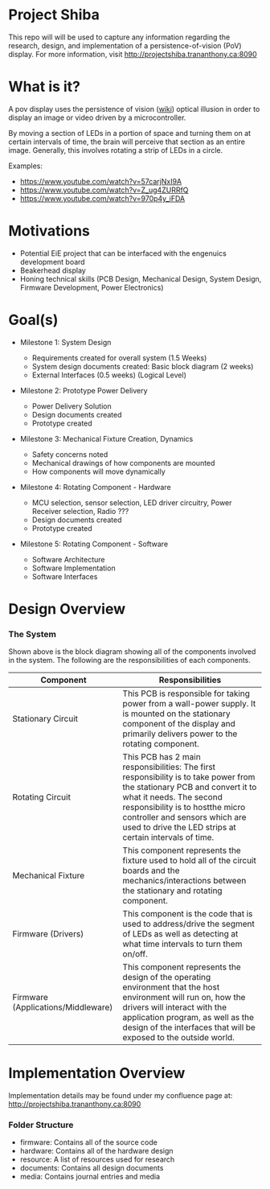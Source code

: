 # Project Shiba

This repo will will be used to capture any information regarding the research, design, and implementation of a persistence-of-vision (PoV) display. For more information, visit http://projectshiba.trananthony.ca:8090

# What is it?

A pov display uses the persistence of vision ([wiki](https://en.wikipedia.org/wiki/Persistence_of_vision)) optical illusion in order to display an image or video driven by a microcontroller. 

By moving a section of LEDs in a portion of space and turning them on at certain intervals of time, the brain will perceive that section as an entire image. Generally, this involves rotating a strip of LEDs in a circle.

Examples:
- https://www.youtube.com/watch?v=57carjNxI9A
- https://www.youtube.com/watch?v=Z_ug4ZURRfQ
- https://www.youtube.com/watch?v=970p4y_iFDA

# Motivations
- Potential EiE project that can be interfaced with the engenuics development board
- Beakerhead display
- Honing technical skills (PCB Design, Mechanical Design, System Design, Firmware Development, Power Electronics)

# Goal(s)
* Milestone 1: System Design
  * Requirements created for overall system (1.5 Weeks)
  * System design documents created: Basic block diagram (2 weeks)
  * External Interfaces (0.5 weeks) (Logical Level)
  
* Milestone 2: Prototype Power Delivery
  * Power Delivery Solution
  * Design documents created
  * Prototype created
  
* Milestone 3: Mechanical Fixture Creation, Dynamics
  * Safety concerns noted
  * Mechanical drawings of how components are mounted
  * How components will move dynamically 

* Milestone 4: Rotating Component - Hardware
  * MCU selection, sensor selection, LED driver circuitry, Power Receiver selection, Radio ???
  * Design documents created
  * Prototype created
  
* Milestone 5: Rotating Component - Software
  * Software Architecture
  * Software Implementation
  * Software Interfaces

# Design Overview

### The System

Shown above is the block diagram showing all of the components involved in the system. The following are the responsibilities of each components.

Component  | Responsibilities
---------- | -------------
Stationary Circuit  | This PCB is responsible for taking power from a wall-power supply. It is mounted on the stationary component of the display and primarily delivers power to the rotating component.
Rotating Circuit  | This PCB has 2 main responsibilities: The first responsibility is to take power from the stationary PCB and convert it to what it needs. The second responsibility is to hostthe micro controller and sensors which are used to drive the LED strips at certain intervals of time.
Mechanical Fixture | This component represents the fixture used to hold all of the circuit boards and the mechanics/interactions between the stationary and rotating component.
Firmware (Drivers) | This component is the code that is used to address/drive the segment of LEDs as well as detecting at what time intervals to turn them on/off.
Firmware (Applications/Middleware) | This component represents the design of the operating environment that the host environment will run on, how the drivers will interact with the application program, as well as the design of the interfaces that will be exposed to the outside world.



# Implementation Overview

Implementation details may be found under my confluence page at: http://projectshiba.trananthony.ca:8090

### Folder Structure

- firmware: Contains all of the source code
- hardware: Contains all of the hardware design
- resource: A list of resources used for research 
- documents: Contains all design documents
- media: Contains journal entries and media
